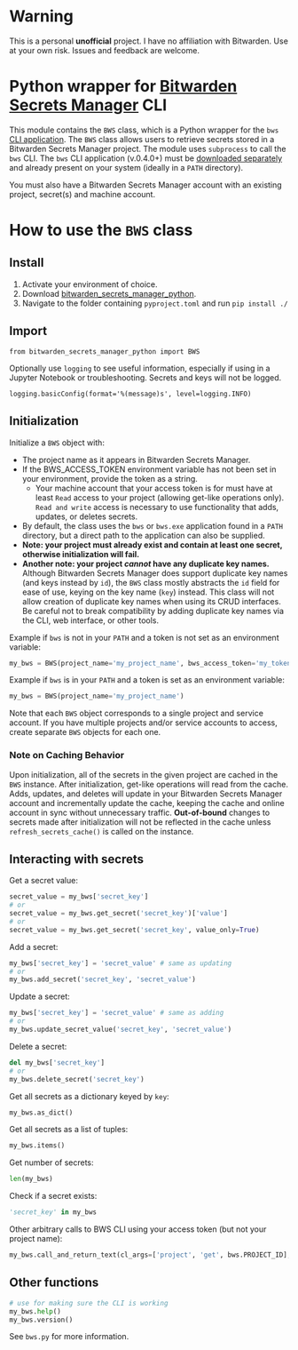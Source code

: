 # Warning
This is a personal **unofficial** project. I have no affiliation with Bitwarden. Use at your own risk. Issues and feedback are welcome.

# Python wrapper for [Bitwarden Secrets Manager](https://bitwarden.com/help/secrets-manager-overview/) CLI
This module contains the `BWS` class, which is a Python wrapper for the `bws` [CLI application](https://bitwarden.com/help/secrets-manager-cli/). The `BWS` class allows users to retrieve secrets stored in a Bitwarden Secrets Manager project. The module uses `subprocess` to call the `bws` CLI. The `bws` CLI application (v.0.4.0+) must be [downloaded separately](https://github.com/bitwarden/sdk/releases) and already present on your system (ideally in a `PATH` directory). 

You must also have a Bitwarden Secrets Manager account with an existing project, secret(s) and machine account.

# How to use the `BWS` class

## Install
1. Activate your environment of choice.
2. Download [bitwarden_secrets_manager_python](https://github.com/jdhalbert/bitwarden_secrets_manager_python/releases).
3. Navigate to the folder containing `pyproject.toml` and run `pip install ./`

## Import
```
from bitwarden_secrets_manager_python import BWS
```

Optionally use `logging` to see useful information, especially if using in a Jupyter Notebook or troubleshooting. Secrets and keys will not be logged.
```import logging
logging.basicConfig(format='%(message)s', level=logging.INFO)
```

## Initialization
Initialize a `BWS` object with:
 - The project name as it appears in Bitwarden Secrets Manager.
 - If the BWS_ACCESS_TOKEN environment variable has not been set in your environment, provide the token as a string.
    - Your machine account that your access token is for must have at least `Read` access to your project (allowing get-like operations only). `Read and write` access is necessary to use functionality that adds, updates, or deletes secrets.
 - By default, the class uses the `bws` or `bws.exe` application found in a `PATH` directory, but a direct path to the application can also be supplied.
 - **Note: your project must already exist and contain at least one secret, otherwise initialization will fail.**
 - **Another note: your project *cannot* have any duplicate key names.** Although Bitwarden Secrets Manager does support duplicate key names (and keys instead by `id`), the `BWS` class mostly abstracts the `id` field for ease of use, keying on the key name (`key`) instead. This class will not allow creation of duplicate key names when using its CRUD interfaces. Be careful not to break compatibility by adding duplicate key names via the CLI, web interface, or other tools.

Example if `bws` is not in your `PATH` and a token is not set as an environment variable:
```python
my_bws = BWS(project_name='my_project_name', bws_access_token='my_token', bws_path='path/to/bws')
```

Example if `bws` is in your `PATH` and a token is set as an environment variable:
```python
my_bws = BWS(project_name='my_project_name')
```

Note that each `BWS` object corresponds to a single project and service account. If you have multiple projects and/or service accounts to access, create separate `BWS` objects for each one.

### Note on Caching Behavior
Upon initialization, all of the secrets in the given project are cached in the `BWS` instance. After initialization, get-like operations will read from the cache. Adds, updates, and deletes will update in your Bitwarden Secrets Manager account and incrementally update the cache, keeping the cache and online account in sync without unnecessary traffic. **Out-of-bound** changes to secrets made after initialization will not be reflected in the cache unless `refresh_secrets_cache()` is called on the instance.

## Interacting with secrets
Get a secret value:
```python
secret_value = my_bws['secret_key']
# or
secret_value = my_bws.get_secret('secret_key')['value']
# or
secret_value = my_bws.get_secret('secret_key', value_only=True)
```

Add a secret:
```python
my_bws['secret_key'] = 'secret_value' # same as updating
# or
my_bws.add_secret('secret_key', 'secret_value')
```

Update a secret:
```python
my_bws['secret_key'] = 'secret_value' # same as adding
# or
my_bws.update_secret_value('secret_key', 'secret_value')
```

Delete a secret:
```python
del my_bws['secret_key']
# or
my_bws.delete_secret('secret_key')
```

Get all secrets as a dictionary keyed by `key`:
```python
my_bws.as_dict()
```

Get all secrets as a list of tuples:
```python
my_bws.items()
```

Get number of secrets:
```python
len(my_bws)
```

Check if a secret exists:
```python
'secret_key' in my_bws
```

Other arbitrary calls to BWS CLI using your access token (but not your project name):
```python
my_bws.call_and_return_text(cl_args=['project', 'get', bws.PROJECT_ID], print_to_console=True, as_json=True)
```

## Other functions

```python
# use for making sure the CLI is working
my_bws.help()
my_bws.version()
```

See `bws.py` for more information.
